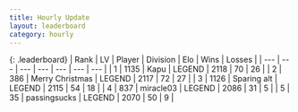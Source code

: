 ```yaml
---
title: Hourly Update
layout: leaderboard
category: hourly
---
```


{: .leaderboard}
| Rank | LV | Player | Division | Elo | Wins | Losses |
| --- | --- | --- | --- | --- | --- | --- |
| <span data-change="0">1</span> | 1135 | <span title="ID: 204953">Kapu</span> | LEGEND | <span data-change="0">2118</span> | <span data-change="0">70</span> | <span data-change="0">26</span> |
| <span data-change="1">2</span> | 386 | <span title="ID: 382502">Merry Christmas</span> | LEGEND | <span data-change="9">2117</span> | <span data-change="4">72</span> | <span data-change="1">27</span> |
| <span data-change="-1">3</span> | 1126 | <span title="ID: 203132">Sparing alt</span> | LEGEND | <span data-change="0">2115</span> | <span data-change="0">54</span> | <span data-change="0">18</span> |
| <span data-change="0">4</span> | 837 | <span title="ID: 416373">miracle03</span> | LEGEND | <span data-change="0">2086</span> | <span data-change="0">31</span> | <span data-change="0">5</span> |
| <span data-change="0">5</span> | 35 | <span title="ID: 337821">passingsucks</span> | LEGEND | <span data-change="-5">2070</span> | <span data-change="3">50</span> | <span data-change="2">9</span> |